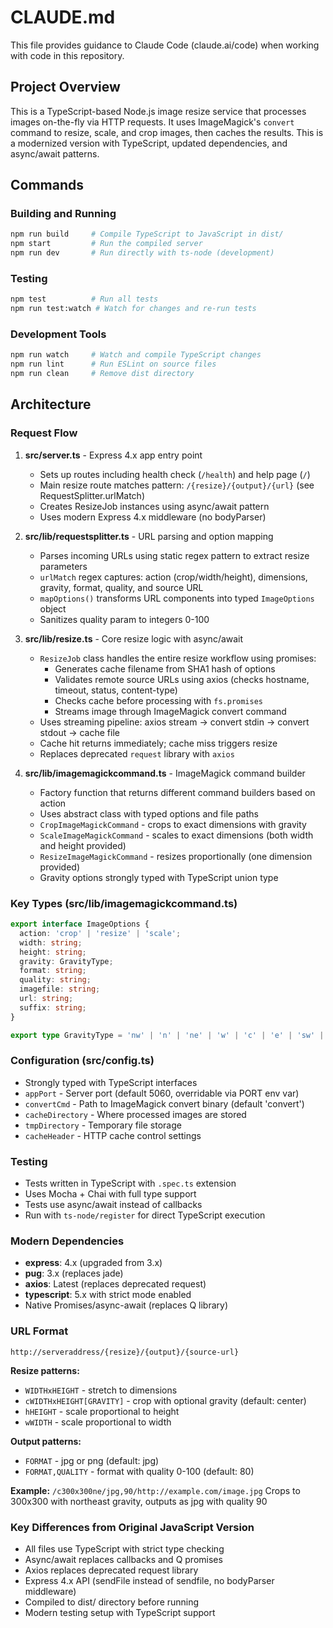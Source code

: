 # CLAUDE.md

This file provides guidance to Claude Code (claude.ai/code) when working with code in this repository.

## Project Overview

This is a TypeScript-based Node.js image resize service that processes images on-the-fly via HTTP requests. It uses ImageMagick's `convert` command to resize, scale, and crop images, then caches the results. This is a modernized version with TypeScript, updated dependencies, and async/await patterns.

## Commands

### Building and Running
```bash
npm run build     # Compile TypeScript to JavaScript in dist/
npm start         # Run the compiled server
npm run dev       # Run directly with ts-node (development)
```

### Testing
```bash
npm test          # Run all tests
npm run test:watch # Watch for changes and re-run tests
```

### Development Tools
```bash
npm run watch     # Watch and compile TypeScript changes
npm run lint      # Run ESLint on source files
npm run clean     # Remove dist directory
```

## Architecture

### Request Flow

1. **src/server.ts** - Express 4.x app entry point
   - Sets up routes including health check (`/health`) and help page (`/`)
   - Main resize route matches pattern: `/{resize}/{output}/{url}` (see RequestSplitter.urlMatch)
   - Creates ResizeJob instances using async/await pattern
   - Uses modern Express 4.x middleware (no bodyParser)

2. **src/lib/requestsplitter.ts** - URL parsing and option mapping
   - Parses incoming URLs using static regex pattern to extract resize parameters
   - `urlMatch` regex captures: action (crop/width/height), dimensions, gravity, format, quality, and source URL
   - `mapOptions()` transforms URL components into typed `ImageOptions` object
   - Sanitizes quality param to integers 0-100

3. **src/lib/resize.ts** - Core resize logic with async/await
   - `ResizeJob` class handles the entire resize workflow using promises:
     - Generates cache filename from SHA1 hash of options
     - Validates remote source URLs using axios (checks hostname, timeout, status, content-type)
     - Checks cache before processing with `fs.promises`
     - Streams image through ImageMagick convert command
   - Uses streaming pipeline: axios stream → convert stdin → convert stdout → cache file
   - Cache hit returns immediately; cache miss triggers resize
   - Replaces deprecated `request` library with `axios`

4. **src/lib/imagemagickcommand.ts** - ImageMagick command builder
   - Factory function that returns different command builders based on action
   - Uses abstract class with typed options and file paths
   - `CropImageMagickCommand` - crops to exact dimensions with gravity
   - `ScaleImageMagickCommand` - scales to exact dimensions (both width and height provided)
   - `ResizeImageMagickCommand` - resizes proportionally (one dimension provided)
   - Gravity options strongly typed with TypeScript union type

### Key Types (src/lib/imagemagickcommand.ts)

```typescript
export interface ImageOptions {
  action: 'crop' | 'resize' | 'scale';
  width: string;
  height: string;
  gravity: GravityType;
  format: string;
  quality: string;
  imagefile: string;
  url: string;
  suffix: string;
}

export type GravityType = 'nw' | 'n' | 'ne' | 'w' | 'c' | 'e' | 'sw' | 's' | 'se';
```

### Configuration (src/config.ts)

- Strongly typed with TypeScript interfaces
- `appPort` - Server port (default 5060, overridable via PORT env var)
- `convertCmd` - Path to ImageMagick convert binary (default 'convert')
- `cacheDirectory` - Where processed images are stored
- `tmpDirectory` - Temporary file storage
- `cacheHeader` - HTTP cache control settings

### Testing

- Tests written in TypeScript with `.spec.ts` extension
- Uses Mocha + Chai with full type support
- Tests use async/await instead of callbacks
- Run with `ts-node/register` for direct TypeScript execution

### Modern Dependencies

- **express**: 4.x (upgraded from 3.x)
- **pug**: 3.x (replaces jade)
- **axios**: Latest (replaces deprecated request)
- **typescript**: 5.x with strict mode enabled
- Native Promises/async-await (replaces Q library)

### URL Format

```
http://serveraddress/{resize}/{output}/{source-url}
```

**Resize patterns:**
- `WIDTHxHEIGHT` - stretch to dimensions
- `cWIDTHxHEIGHT[GRAVITY]` - crop with optional gravity (default: center)
- `hHEIGHT` - scale proportional to height
- `wWIDTH` - scale proportional to width

**Output patterns:**
- `FORMAT` - jpg or png (default: jpg)
- `FORMAT,QUALITY` - format with quality 0-100 (default: 80)

**Example:** `/c300x300ne/jpg,90/http://example.com/image.jpg`
Crops to 300x300 with northeast gravity, outputs as jpg with quality 90

### Key Differences from Original JavaScript Version

- All files use TypeScript with strict type checking
- Async/await replaces callbacks and Q promises
- Axios replaces deprecated request library
- Express 4.x API (sendFile instead of sendfile, no bodyParser middleware)
- Compiled to dist/ directory before running
- Modern testing setup with TypeScript support
